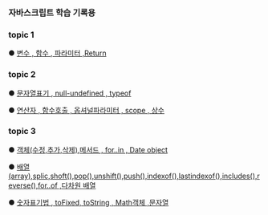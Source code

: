 
### 자바스크립트 학습 기록용

### topic 1

● [변수 , 함수 , 파라미터 ,Return](https://github.com/KimMyeongSu/JS/blob/main/CodeitJS/topic1/index.js)

### topic 2
● [문자열표기 , null-undefined , typeof](https://github.com/KimMyeongSu/JS/blob/main/CodeitJS/topic2/DataType.js)

● [연산자 , 함수호출 , 옵셔널파라미터 , scope , 상수](https://github.com/KimMyeongSu/JS/blob/main/CodeitJS/topic2/abstracion.js)

### topic 3
● [객체(수정,추가,삭제),메서드 , for..in , Date object ](https://github.com/KimMyeongSu/JS/blob/main/CodeitJS/topic3/object.js)

● [배열(array),splic,shoft(),pop(),unshift(),push(),indexof(),lastindexof(),includes(),reverse(),for..of  ,다차원 배열](https://github.com/KimMyeongSu/JS/blob/main/CodeitJS/topic3/array.js)


● [숫자표기법 , toFixed, toString , Math객체 ,문자열](https://github.com/KimMyeongSu/JS/blob/main/CodeitJS/topic3/datatpye2.js)

